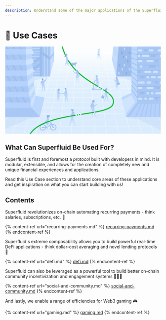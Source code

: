 ```yaml
---
description: Understand some of the major applications of the Superfluid Protocol
---
```


# 🧠 Use Cases

![Superfluid is about changing how we experience money!](<../../.gitbook/assets/image (67).png>)

## What Can Superfluid Be Used For?

Superfluid is first and foremost a _protocol_ built with developers in mind. It is modular, extensible, and allows for the creation of completely new and unique financial experiences and applications.&#x20;

Read this Use Case section to understand core areas of these applications and get inspiration on what you can start building with us!

## Contents

Superfluid revolutionizes on-chain automating recurring payments - think salaries, subscriptions, etc. 🔁

{% content-ref url="recurring-payments.md" %}
[recurring-payments.md](recurring-payments.md)
{% endcontent-ref %}

Superfluid's extreme composability allows you to build powerful real-time DeFi applications - think dollar-cost averaging and novel lending protocols 💸

{% content-ref url="defi.md" %}
[defi.md](defi.md)
{% endcontent-ref %}

Superfluid can also be leveraged as a powerful tool to build better on-chain community incentivization and engagement systems 👨‍👩‍👦

{% content-ref url="social-and-community.md" %}
[social-and-community.md](social-and-community.md)
{% endcontent-ref %}

And lastly, we enable a range of efficiencies for Web3 gaming 🎮

{% content-ref url="gaming.md" %}
[gaming.md](gaming.md)
{% endcontent-ref %}
